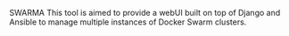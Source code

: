 SWARMA
This tool is aimed to provide a webUI built on top of Django and Ansible to manage multiple instances of Docker Swarm clusters.
